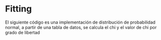 # Fitting
El siguiente código es una implementación de distribución de probabilidad normal, a partir de una tabla de datos, se calcula el chi y el valor de chi por grado de libertad

